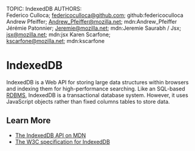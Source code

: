 TOPIC: IndexedDB
AUTHORS: Federico Culloca; federicoculloca@github.com; github:federicoculloca
         Andrew Pfeiffer; Andrew_Pfeiffer@mozilla.net; mdn:Andrew_Pfeiffer
         Jérémie Patonnier; Jeremie@mozilla.net; mdn:Jeremie
         Saurabh / Jsx; jsx@mozilla.net; mdn:jsx
         Karen Scarfone; kscarfone@mozilla.net; mdn:kscarfone

# IndexedDB

IndexedDB is a Web API for storing large data structures within browsers and indexing them for
high-performance searching. Like an SQL-based [RDBMS](https://en.wikipedia.org/wiki/Relational_database_management_system),
IndexedDB is a transactional database
system. However, it uses JavaScript objects rather than fixed columns tables to store data.

## Learn More

- [The IndexedDB API on MDN](http://w3c.github.io/IndexedDB/)
- [The W3C specification for IndexedDB](http://w3c.github.io/IndexedDB/)

